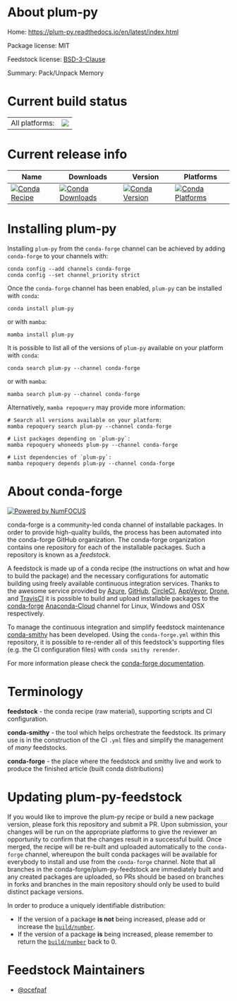 About plum-py
=============

Home: https://plum-py.readthedocs.io/en/latest/index.html

Package license: MIT

Feedstock license: [BSD-3-Clause](https://github.com/conda-forge/plum-py-feedstock/blob/main/LICENSE.txt)

Summary: Pack/Unpack Memory

Current build status
====================


<table><tr><td>All platforms:</td>
    <td>
      <a href="https://dev.azure.com/conda-forge/feedstock-builds/_build/latest?definitionId=12802&branchName=main">
        <img src="https://dev.azure.com/conda-forge/feedstock-builds/_apis/build/status/plum-py-feedstock?branchName=main">
      </a>
    </td>
  </tr>
</table>

Current release info
====================

| Name | Downloads | Version | Platforms |
| --- | --- | --- | --- |
| [![Conda Recipe](https://img.shields.io/badge/recipe-plum--py-green.svg)](https://anaconda.org/conda-forge/plum-py) | [![Conda Downloads](https://img.shields.io/conda/dn/conda-forge/plum-py.svg)](https://anaconda.org/conda-forge/plum-py) | [![Conda Version](https://img.shields.io/conda/vn/conda-forge/plum-py.svg)](https://anaconda.org/conda-forge/plum-py) | [![Conda Platforms](https://img.shields.io/conda/pn/conda-forge/plum-py.svg)](https://anaconda.org/conda-forge/plum-py) |

Installing plum-py
==================

Installing `plum-py` from the `conda-forge` channel can be achieved by adding `conda-forge` to your channels with:

```
conda config --add channels conda-forge
conda config --set channel_priority strict
```

Once the `conda-forge` channel has been enabled, `plum-py` can be installed with `conda`:

```
conda install plum-py
```

or with `mamba`:

```
mamba install plum-py
```

It is possible to list all of the versions of `plum-py` available on your platform with `conda`:

```
conda search plum-py --channel conda-forge
```

or with `mamba`:

```
mamba search plum-py --channel conda-forge
```

Alternatively, `mamba repoquery` may provide more information:

```
# Search all versions available on your platform:
mamba repoquery search plum-py --channel conda-forge

# List packages depending on `plum-py`:
mamba repoquery whoneeds plum-py --channel conda-forge

# List dependencies of `plum-py`:
mamba repoquery depends plum-py --channel conda-forge
```


About conda-forge
=================

[![Powered by
NumFOCUS](https://img.shields.io/badge/powered%20by-NumFOCUS-orange.svg?style=flat&colorA=E1523D&colorB=007D8A)](https://numfocus.org)

conda-forge is a community-led conda channel of installable packages.
In order to provide high-quality builds, the process has been automated into the
conda-forge GitHub organization. The conda-forge organization contains one repository
for each of the installable packages. Such a repository is known as a *feedstock*.

A feedstock is made up of a conda recipe (the instructions on what and how to build
the package) and the necessary configurations for automatic building using freely
available continuous integration services. Thanks to the awesome service provided by
[Azure](https://azure.microsoft.com/en-us/services/devops/), [GitHub](https://github.com/),
[CircleCI](https://circleci.com/), [AppVeyor](https://www.appveyor.com/),
[Drone](https://cloud.drone.io/welcome), and [TravisCI](https://travis-ci.com/)
it is possible to build and upload installable packages to the
[conda-forge](https://anaconda.org/conda-forge) [Anaconda-Cloud](https://anaconda.org/)
channel for Linux, Windows and OSX respectively.

To manage the continuous integration and simplify feedstock maintenance
[conda-smithy](https://github.com/conda-forge/conda-smithy) has been developed.
Using the ``conda-forge.yml`` within this repository, it is possible to re-render all of
this feedstock's supporting files (e.g. the CI configuration files) with ``conda smithy rerender``.

For more information please check the [conda-forge documentation](https://conda-forge.org/docs/).

Terminology
===========

**feedstock** - the conda recipe (raw material), supporting scripts and CI configuration.

**conda-smithy** - the tool which helps orchestrate the feedstock.
                   Its primary use is in the construction of the CI ``.yml`` files
                   and simplify the management of *many* feedstocks.

**conda-forge** - the place where the feedstock and smithy live and work to
                  produce the finished article (built conda distributions)


Updating plum-py-feedstock
==========================

If you would like to improve the plum-py recipe or build a new
package version, please fork this repository and submit a PR. Upon submission,
your changes will be run on the appropriate platforms to give the reviewer an
opportunity to confirm that the changes result in a successful build. Once
merged, the recipe will be re-built and uploaded automatically to the
`conda-forge` channel, whereupon the built conda packages will be available for
everybody to install and use from the `conda-forge` channel.
Note that all branches in the conda-forge/plum-py-feedstock are
immediately built and any created packages are uploaded, so PRs should be based
on branches in forks and branches in the main repository should only be used to
build distinct package versions.

In order to produce a uniquely identifiable distribution:
 * If the version of a package **is not** being increased, please add or increase
   the [``build/number``](https://docs.conda.io/projects/conda-build/en/latest/resources/define-metadata.html#build-number-and-string).
 * If the version of a package **is** being increased, please remember to return
   the [``build/number``](https://docs.conda.io/projects/conda-build/en/latest/resources/define-metadata.html#build-number-and-string)
   back to 0.

Feedstock Maintainers
=====================

* [@ocefpaf](https://github.com/ocefpaf/)

